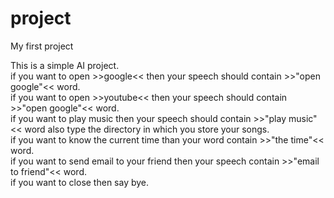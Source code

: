 # project
My first project

This is a simple AI project.<br />
if you want to open >>google<< then your speech should contain >>"open google"<< word.<br />
if you want to open >>youtube<< then your speech should contain >>"open google"<< word.<br />
if you want to play music then your speech should contain >>"play music"<< word also type the directory in which you store your songs.<br />
if you want to know the current time than your word contain >>"the time"<< word.<br />
if you want to send email to your friend then your speech contain >>"email to friend"<< word.<br />
if you want to close then say bye.<br />
